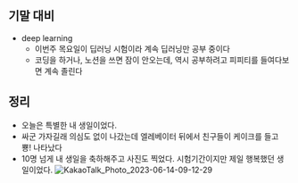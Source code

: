 ## 기말 대비
- deep learning
  - 이번주 목요일이 딥러닝 시험이라 계속 딥러닝만 공부 중이다
  - 코딩을 하거나, 노션을 쓰면 잠이 안오는데, 역시 공부하려고 피피티를 들여다보면 계속 졸린다

## 정리
- 오늘은 특별한 내 생일이었다.
- 싸군 가자길래 의심도 없이 나갔는데 엘레베이터 뒤에서 친구들이 케이크를 들고 뿅! 나타났다
- 10명 넘게 내 생일을 축하해주고 사진도 찍었다. 시험기간이지만 제일 행복했던 생일이었다. 
![KakaoTalk_Photo_2023-06-14-09-12-29](https://github.com/PLJE/TID/assets/77712822/a92d7f9c-7e7f-4ca6-a5c0-2f2206540760)

